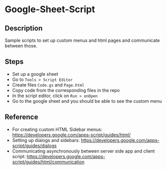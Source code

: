 # Google-Sheet-Script

## Description
Sample scripts to set up custom menus and html pages and communicate between those.

## Steps
 - Set up a google sheet
 - Go to `Tools > Script Editor`
 - Create files `Code.gs` and `Page.html`
 - Copy code from the corresponding files in the repo
 - In the script editor, click on `Run > onOpen`
 - Go to the google sheet and you should be able to see the custom menu

## Reference
 - For creating custom HTML Sidebar menus: https://developers.google.com/apps-script/guides/html/
 - Setting up dialogs and sidebars: https://developers.google.com/apps-script/guides/dialogs
 - Communicating asynchronously between server side app and client script: https://developers.google.com/apps-script/guides/html/communication
